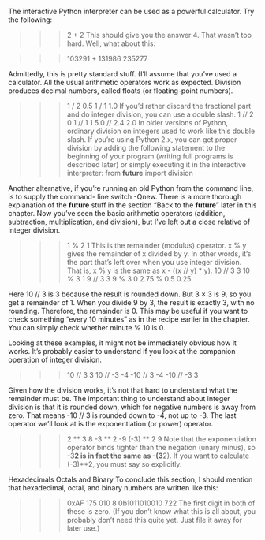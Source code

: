 The interactive Python interpreter can be used as a powerful calculator. Try the following:
>>> 2 + 2
This should give you the answer 4. That wasn’t too hard. Well, what about this:

>>> 103291 + 131986
235277

Admittedly, this is pretty standard stuff. (I’ll assume that you’ve used a calculator.
All the usual arithmetic operators work as expected. Division produces decimal numbers,
called floats (or floating-point numbers).
>>> 1 / 2
0.5
>>> 1 / 1
1.0
If you’d rather discard the fractional part and do integer division, you can use a double slash.
>>> 1 // 2
0
>>> 1 // 1
1
>>> 5.0 // 2.4
2.0
In older versions of Python, ordinary division on integers used to work like this double slash. If you’re using
Python 2.x, you can get proper division by adding the following statement to the beginning of your program
(writing full programs is described later) or simply executing it in the interactive interpreter:
>>> from __future__ import division

Another alternative, if you’re running an old Python from the command line, is to supply the command-
line switch -Qnew. There is a more thorough explanation of the __future__ stuff in the section “Back to the
__future__” later in this chapter.
Now you’ve seen the basic arithmetic operators (addition, subtraction, multiplication, and division),
but I’ve left out a close relative of integer division.
>>> 1 % 2
1
This is the remainder (modulus) operator. x % y gives the remainder of x divided by y. In other words, it’s
the part that’s left over when you use integer division. That is, x % y is the same as x - ((x // y) * y).
>>> 10 // 3
3
>>> 10 % 3
1
>>> 9 // 3
3
>>> 9 % 3
0
>>> 2.75 % 0.5
0.25

Here 10 // 3 is 3 because the result is rounded down. But 3 × 3 is 9, so you get a remainder of 1. When you
divide 9 by 3, the result is exactly 3, with no rounding. Therefore, the remainder is 0. This may be useful
if you want to check something “every 10 minutes” as in the recipe earlier in the chapter. You can simply
check whether minute % 10 is 0.

Looking at these examples, it might not be immediately obvious how it works. It’s probably easier to
understand if you look at the companion operation of integer division.
>>> 10 // 3
3
>>> 10 // -3
-4
>>> -10 // 3
-4
>>> -10 // -3
3

Given how the division works, it’s not that hard to understand what the remainder must be. The important
thing to understand about integer division is that it is rounded down, which for negative numbers is away
from zero. That means -10 // 3 is rounded down to -4, not up to -3.
The last operator we’ll look at is the exponentiation (or power) operator.
>>> 2 ** 3
8
>>> -3 ** 2
-9
>>> (-3) ** 2
9
Note that the exponentiation operator binds tighter than the negation (unary minus), so -3**2 is in fact the
same as -(3**2). If you want to calculate (-3)**2, you must say so explicitly.

Hexadecimals Octals and Binary
To conclude this section, I should mention that hexadecimal, octal, and binary numbers are written like this:
>>> 0xAF
175
>>> 010
8
>>> 0b1011010010
722
The first digit in both of these is zero. (If you don’t know what this is all about, you probably don’t need this
quite yet. Just file it away for later use.)

